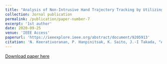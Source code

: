 ```yaml
---
title: "Analysis of Non-Intrusive Hand Trajectory Tracking by Utilizing Micro-Doppler Signature Obtained From Wi-Fi Channel State Information"
collection: Jornal publication
permalink: /publication/paper-number-7
excerpt: '1st author'
date: 2020-09-25
venue: 'IEEE Access'
paperurl: 'https://ieeexplore.ieee.org/abstract/document/9205913'
citation: 'N. Keerativoranan, P. Hanpinitsak, K. Saito, J.-I Takada, "Analysis of Non-Intrusive Hand Trajectory Tracking by Utilizing Micro-Doppler Signature Obtained From Wi-Fi Channel State Information," <i>IEEE Access</i>, vol. 8, pp. 176430-176444, Sep. 2020.'
---
```


[Download paper here](https://ieeexplore.ieee.org/stamp/stamp.jsp?tp=&arnumber=9205913)




